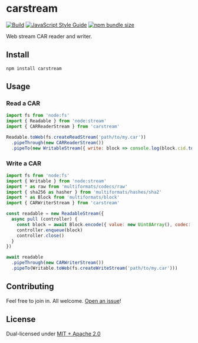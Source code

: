 # carstream

[![Build](https://github.com/alanshaw/carstream/actions/workflows/build.yml/badge.svg)](https://github.com/alanshaw/carstream/actions/workflows/build.yml)
[![JavaScript Style Guide](https://img.shields.io/badge/code_style-standard-brightgreen.svg)](https://standardjs.com)
[![npm bundle size](https://img.shields.io/bundlephobia/minzip/carstream)](https://bundlephobia.com/package/carstream)

Web stream CAR reader and writer.

## Install

```
npm install carstream
```

## Usage

### Read a CAR

```js
import fs from 'node:fs'
import { Readable } from 'node:stream'
import { CARReaderStream } from 'carstream'

Readable.toWeb(fs.createReadStream('path/to/my.car'))
  .pipeThrough(new CARReaderStream())
  .pipeTo(new WritableStream({ write: block => console.log(block.cid.toString()) }))
```

### Write a CAR

```js
import fs from 'node:fs'
import { Writable } from 'node:stream'
import * as raw from 'multiformats/codecs/raw'
import { sha256 as hasher } from 'multiformats/hashes/sha2'
import * as Block from 'multiformats/block'
import { CARWriterStream } from 'carstream'

const readable = new ReadableStream({
  async pull (controller) {
    const block = await Block.encode({ value: new Uint8Array(), codec: raw, hasher })
    controller.enqueue(block)
    controller.close()
  }
})

await readable
  .pipeThrough(new CARWriterStream())
  .pipeTo(Writable.toWeb(fs.createWriteStream('path/to/my.car')))
```

## Contributing

Feel free to join in. All welcome. [Open an issue](https://github.com/alanshaw/carstream/issues)!

## License

Dual-licensed under [MIT + Apache 2.0](https://github.com/alanshaw/carstream/blob/main/LICENSE.md)
